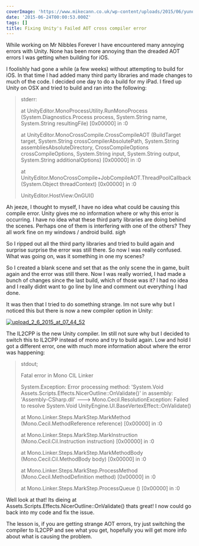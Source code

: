 ```yaml
---
coverImage: 'https://www.mikecann.co.uk/wp-content/uploads/2015/06/yuno.jpg'
date: '2015-06-24T00:00:53.000Z'
tags: []
title: Fixing Unity's Failed AOT cross compiler error
---
```


While working on Mr Nibbles Forever I have encountered many annoying errors with Unity. None has been more annoying than the dreaded AOT errors I was getting when building for iOS.

<!-- more -->

I foolishly had gone a while (a few weeks) without attempting to build for iOS. In that time I had added many third party libraries and made changes to much of the code. I decided one day to do a build for my iPad. I fired up Unity on OSX and tried to build and ran into the following:

> stderr:
>
> at UnityEditor.MonoProcessUtility.RunMonoProcess (System.Diagnostics.Process process, System.String name, System.String resultingFile) [0x00000] in <filename unknown>:0
>
> at UnityEditor.MonoCrossCompile.CrossCompileAOT (BuildTarget target, System.String crossCompilerAbsolutePath, System.String assembliesAbsoluteDirectory, CrossCompileOptions crossCompileOptions, System.String input, System.String output, System.String additionalOptions) [0x00000] in <filename unknown>:0
>
> at UnityEditor.MonoCrossCompile+JobCompileAOT.ThreadPoolCallback (System.Object threadContext) [0x00000] in <filename unknown>:0
>
> UnityEditor.HostView:OnGUI()

Ah jeeze, I thought to myself, I have no idea what could be causing this compile error. Unity gives me no information where or why this error is occurring. I have no idea what these third party libraries are doing behind the scenes. Perhaps one of them is interfering with one of the others? They all work fine on my windows / android build. _sigh_

So I ripped out all the third party libraries and tried to build again and surprise surprise the error was still there. So now I was really confused. What was going on, was it something in one my scenes?

So I created a blank scene and set that as the only scene the in game, built again and the error was still there. Now I was really worried, I had made a bunch of changes since the last build, which of those was it? I had no idea and I really didnt want to go line by line and comment out everything I had done.

It was then that I tried to do something strange. Im not sure why but I noticed this but there is now a new compiler option in Unity:

[![upload_2_6_2015_at_07_44_52](https://www.mikecann.co.uk/wp-content/uploads/2015/06/upload_2_6_2015_at_07_44_52.png)](https://www.mikecann.co.uk/wp-content/uploads/2015/06/upload_2_6_2015_at_07_44_52.png)

The IL2CPP is the new Unity compiler. Im still not sure why but I decided to switch this to IL2CPP instead of mono and try to build again. Low and hold I got a different error, one with much more information about where the error was happening:

> stdout;
>
> Fatal error in Mono CIL Linker
>
> System.Exception: Error processing method: 'System.Void Assets.Scripts.Effects.NicerOutline::OnValidate()' in assembly: 'Assembly-CSharp.dll' ---> Mono.Cecil.ResolutionException: Failed to resolve System.Void UnityEngine.UI.BaseVertexEffect::OnValidate()
>
> at Mono.Linker.Steps.MarkStep.MarkMethod (Mono.Cecil.MethodReference reference) [0x00000] in <filename unknown>:0
>
> at Mono.Linker.Steps.MarkStep.MarkInstruction (Mono.Cecil.Cil.Instruction instruction) [0x00000] in <filename unknown>:0
>
> at Mono.Linker.Steps.MarkStep.MarkMethodBody (Mono.Cecil.Cil.MethodBody body) [0x00000] in <filename unknown>:0
>
> at Mono.Linker.Steps.MarkStep.ProcessMethod (Mono.Cecil.MethodDefinition method) [0x00000] in <filename unknown>:0
>
> at Mono.Linker.Steps.MarkStep.ProcessQueue () [0x00000] in <filename unknown>:0

Well look at that! Its dieing at Assets.Scripts.Effects.NicerOutline::OnValidate() thats great! I now could go back into my code and fix the issue.

The lesson is, if you are getting strange AOT errors, try just switching the compiler to IL2CPP and see what you get, hopefully you will get more info about what is causing the problem.
